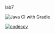 lab7 

![Java CI with Gradle](https://github.com/testowanieaplikacjijavaug/laboratorium-7-aguua/workflows/Java%20CI%20with%20Gradle/badge.svg)

[![codecov](https://codecov.io/gh/testowanieaplikacjijavaug/laboratorium-7-aguua/branch/master/graph/badge.svg)](https://codecov.io/gh/testowanieaplikacjijavaug/laboratorium-7-aguua)